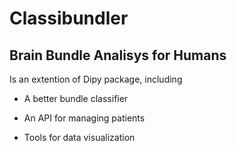 # Classibundler

## Brain Bundle Analisys for Humans

Is an extention of Dipy package, including

- A better bundle classifier

- An API for managing patients

- Tools for data visualization
